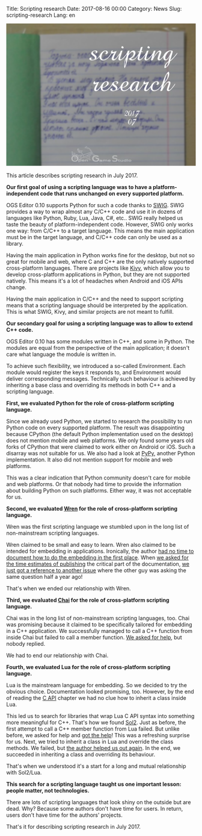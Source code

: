 Title: Scripting research
Date: 2017-08-16 00:00
Category: News
Slug: scripting-research
Lang: en

![Textbook with a text](../../images/2017-08-scripting-research.png)

This article describes scripting research in July 2017.

**Our first goal of using a scripting language was to have a platform-independent code that runs unchanged on every supported platform.**

OGS Editor 0.10 supports Python for such a code thanks to [SWIG](http://swig.org/). SWIG provides a way to wrap almost any C/C++ code and use it in dozens of languages like Python, Ruby, Lua, Java, C#, etc.. SWIG really helped us taste the beauty of platform-independent code. However, SWIG only works one way: from C/C++ to a target language. This means the main application must be in the target language, and C/C++ code can only be used as a library.

Having the main application in Python works fine for the desktop, but not so great for mobile and web, where C and C++ are the only natively supported cross-platform languages. There are projects like [Kivy](https://kivy.org), which allow you to develop cross-platform applications in Python, but they are not supported natively. This means it's a lot of headaches when Android and iOS APIs change.

Having the main application in C/C++ and the need to support scripting means that a scripting language should be interpreted by the application. This is what SWIG, Kivy, and similar projects are not meant to fulfill.

**Our secondary goal for using a scripting language was to allow to extend C++ code.**

OGS Editor 0.10 has some modules written in C++, and some in Python. The modules are equal from the perspective of the main application; it doesn't care what language the module is written in.

To achieve such flexibility, we introduced a so-called Environment. Each module would register the keys it responds to, and Environment would deliver corresponding messages. 
Technically such behaviour is achieved by inheriting a base class and overriding its methods in both C++ and a scripting language.

**First, we evaluated Python for the role of cross-platform scripting language.**

Since we already used Python, we started to research the possibility to run Python code on every supported platform. The result was disappointing because CPython (the default Python implementation used on the desktop) does not mention mobile and web platforms. We only found some years old forks of CPython that were claimed to work either on Android or iOS. Such a disarray was not suitable for us.
We also had a look at [PyPy](http://pypy.org), another Python implementation. It also did not mention support for mobile and web platforms.

This was a clear indication that Python community doesn't care for mobile and web platforms. Or that nobody had time to provide the information about building Python on such platforms. Either way, it was not acceptable for us.

**Second, we evaluated [Wren](http://wren.io) for the role of cross-platform scripting language.**

Wren was the first scripting language we stumbled upon in the long list of non-mainstream scripting languages.

Wren claimed to be small and easy to learn. Wren also claimed to be intended for embedding in applications. Ironically, the author [had no time to document how to do the embedding in the first place](http://wren.io/embedding-api.html). When [we asked for the time estimates of publishing](https://github.com/munificent/wren/issues/465) the critical part of the documentation, [we just got a reference to another issue](https://github.com/munificent/wren/issues/402) where the other guy was asking the same question half a year ago!

That's when we ended our relationship with Wren.

**Third, we evaluated [Chai](http://chaiscript.com) for the role of cross-platform scripting language.**

Chai was in the long list of non-mainstream scripting languages, too. Chai was promising because it claimed to be specifically tailored for embedding in a C++ application.
We successfully managed to call a C++ function from inside Chai but failed to call a member function. [We asked for help](http://discourse.chaiscript.com/t/cannot-call-a-function-that-accepts-a-string-and-a-vector/334), but nobody replied.

We had to end our relationship with Chai.

**Fourth, we evaluated Lua for the role of cross-platform scripting language.**

Lua is the mainstream language for embedding. So we decided to try the obvious choice. Documentation looked promising, too. However, by the end of reading the [C API](https://www.lua.org/pil/24.html) chapter we had no clue how to inherit a class inside Lua.

This led us to search for libraries that wrap Lua C API syntax into something more meaningful for C++. That's how we found [Sol2](http://sol2.rtfd.io). Just as before, the first attempt to call a C++ member function from Lua failed. But unlike before, we asked for help and [got the help](https://github.com/ThePhD/sol2/issues/465)! This was a refreshing surprise for us.
Next, we tried to inherit a class in Lua and override the class methods. We failed, but [the author helped us out again](https://github.com/ThePhD/sol2/issues/468). In the end, we succeeded in inheriting a class and overriding its behaviour.

That's when we understood it's a start for a long and mutual relationship with Sol2/Lua.

**This search for a scripting language taught us one important lesson: people matter, not technologies.**

There are lots of scripting languages that look shiny on the outside but are dead. Why? Because some authors don't have time for users. In return, users don't have time for the authors' projects.

That's it for describing scripting research in July 2017.

